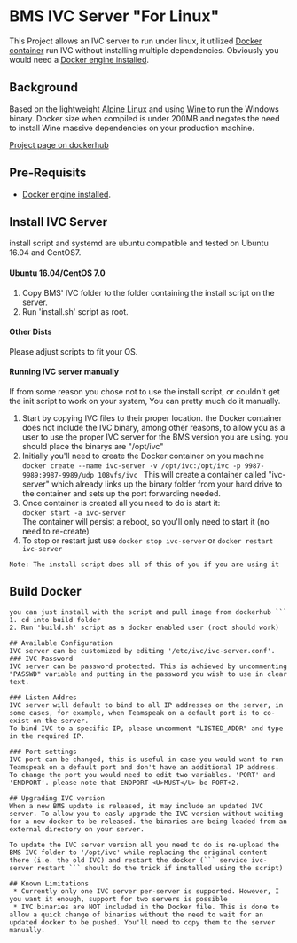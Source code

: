 # BMS IVC Server "For Linux"
This Project allows an IVC server to run under linux, it utilized [Docker container](https://www.docker.com/) run IVC without installing multiple dependencies.
Obviously you would need a [Docker engine installed](https://docs.docker.com/engine/installation/linux/).

## Background
Based on the lightweight [Alpine Linux](https://www.alpinelinux.org/) and using [Wine](https://www.winehq.org/) to run the Windows binary.
Docker size when compiled is under 200MB and negates the need to install Wine massive dependencies on your production machine.

[Project page on dockerhub](https://hub.docker.com/r/108vfs/ivc/)

## Pre-Requisits
  * [Docker engine installed](https://docs.docker.com/engine/installation/linux/).

## Install IVC Server
install script and systemd are ubuntu compatible and tested on Ubuntu 16.04 and CentOS7.
#### Ubuntu 16.04/CentOS 7.0
 1. Copy BMS' IVC folder to the folder containing the install script on the server.
 2. Run 'install.sh' script as root.

#### Other Dists
Please adjust scripts to fit your OS.

#### Running IVC server manually
If from some reason you chose not to use the install script, or couldn't get the init script to work on your system, You can pretty much do it manually.

1. Start by copying IVC files to their proper location. the Docker container does not include the IVC binary, among other reasons, to allow you as a user to use the proper IVC server for the BMS version you are using. you should place the binarys are "/opt/ivc"
2. Initially you'll need to create the Docker container on you machine </br>
``` docker create --name ivc-server -v /opt/ivc:/opt/ivc -p 9987-9989:9987-9989/udp 108vfs/ivc  ```
This will create a container called "ivc-server" which already links up the binary folder from your hard drive to the container and sets up the port forwarding needed. 
3. Once container is created all you need to do is start it:</br>
``` docker start -a ivc-server ```</br>
The container will persist a reboot, so you'll only need to start it (no need to re-create)
4. To stop or restart just use ``` docker stop ivc-server ``` or ``` docker restart ivc-server ```

``` Note: The install script does all of this of you if you are using it ```


## Build Docker
 ``` Note: This stage is not mandatory,
 you can just install with the script and pull image from dockerhub ```
 1. cd into build folder
 2. Run 'build.sh' script as a docker enabled user (root should work)

## Available Configuration
IVC server can be customized by editing '/etc/ivc/ivc-server.conf'.
### IVC Password
IVC server can be password protected. This is achieved by uncommenting "PASSWD" variable and putting in the password you wish to use in clear text.

### Listen Addres
IVC server will default to bind to all IP addresses on the server, in some cases, for example, when Teamspeak on a default port is to co-exist on the server.
To bind IVC to a specific IP, please uncomment "LISTED_ADDR" and type in the required IP.

### Port settings
IVC port can be changed, this is useful in case you would want to run Teamspeak on a default port and don't have an additional IP address.
To change the port you would need to edit two variables. 'PORT' and 'ENDPORT'. please note that ENDPORT <U>MUST</U> be PORT+2.

## Upgrading IVC version
When a new BMS update is released, it may include an updated IVC server. To allow you to easly upgrade the IVC version without waiting for a new docker to be released. the binaries are being loaded from an external directory on your server. 

To update the IVC server version all you need to do is re-upload the BMS IVC folder to '/opt/ivc' while replacing the original content there (i.e. the old IVC) and restart the docker (``` service ivc-server restart ``` shoult do the trick if installed using the script)

## Known Limitations
  * Currently only one IVC server per-server is supported. However, I you want it enough, support for two servers is possible
  * IVC binaries are NOT included in the Docker file. This is done to allow a quick change of binaries without the need to wait for an updated docker to be pushed. You'll need to copy them to the server manually.
